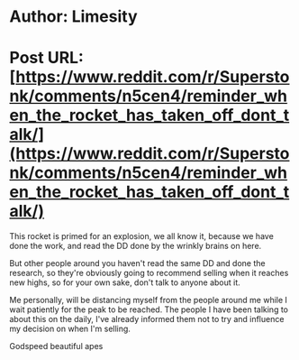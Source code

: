 # Author: Limesity
# Post URL: [https://www.reddit.com/r/Superstonk/comments/n5cen4/reminder_when_the_rocket_has_taken_off_dont_talk/](https://www.reddit.com/r/Superstonk/comments/n5cen4/reminder_when_the_rocket_has_taken_off_dont_talk/)


This rocket is primed for an explosion, we all know it, because we have done the work, and read the DD done by the wrinkly brains on here. 

But other people around you haven't read the same DD and done the research, so they're obviously going to recommend selling when it reaches new highs, so for your own sake, don't talk to anyone about it. 

Me personally, will be distancing myself from the people around me while I wait patiently for the peak to be reached. The people I have been talking to about this on the daily, I've already informed them not to try and influence my decision on when I'm selling. 

Godspeed beautiful apes